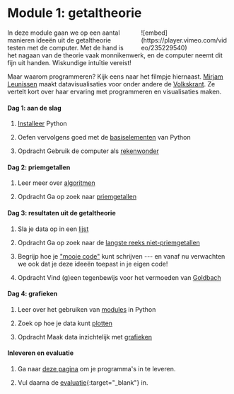 # Module 1: getaltheorie

<div style="width: 40%; float:right; margin-left: 2em;">
![embed](https://player.vimeo.com/video/235229540)
</div>

In deze module gaan we op een aantal manieren ideeën uit de getaltheorie testen
met de computer. Met de hand is het nagaan van de theorie vaak monnikenwerk, en de computer neemt dit fijn uit handen. Wiskundige intuïtie vereist!

Maar waarom programmeren? Kijk eens naar het filmpje hiernaast. [Mirjam Leunissen](http://www.dutchdatadesign.nl) maakt datavisualisaties voor onder andere de [Volkskrant](https://www.volkskrant.nl/kijkverder/2015/klimaatkennis/). Ze vertelt kort over haar ervaring met programmeren en visualisaties maken.

#### Dag 1: aan de slag

1. [Installeer](/python/installatie) Python

2. Oefen vervolgens goed met de [basiselementen](/python/basiselementen) van Python

3. <span class="label label-primary">Opdracht</span> Gebruik de computer als  [rekenwonder](/getaltheorie/rekenwonder)

#### Dag 2: priemgetallen

1. Leer meer over [algoritmen](/python/algoritmen)

3. <span class="label label-primary">Opdracht</span> Ga op zoek naar [priemgetallen](/getaltheorie/priemgetallen)

#### Dag 3: resultaten uit de getaltheorie

1. Sla je data op in een [lijst](/python/lijsten)

2. <span class="label label-primary">Opdracht</span> Ga op zoek naar de [langste reeks niet-priemgetallen](/getaltheorie/reeks)

3. Begrijp hoe je ["mooie code"](/python/stijlgids) kunt schrijven --- en vanaf nu verwachten we ook dat je deze ideeën toepast in je eigen code!

4. <span class="label label-primary">Opdracht</span> Vind (g)een tegenbewijs voor het vermoeden van [Goldbach](/getaltheorie/goldbach)

#### Dag 4: grafieken

1. Leer over het gebruiken van [modules](/python/modules) in Python

2. Zoek op hoe je data kunt [plotten](/python/plot)

3. <span class="label label-primary">Opdracht</span> Maak data inzichtelijk met [grafieken](/getaltheorie/grafieken)

#### Inleveren en evaluatie

1. Ga naar [deze pagina](/getaltheorie/inleveren) om je programma's in te leveren.

2. Vul daarna de [evaluatie](https://goo.gl/forms/gwRSgA3bBnpcAkME2){:target="_blank"} in.
